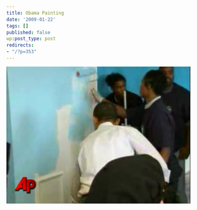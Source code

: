 ```yaml
---
title: Obama Painting
date: '2009-01-22'
tags: []
published: false
wp:post_type: post
redirects:
- "/?p=353"
---
```


![Obama Painting](2009-01-22-Obama-Painting/picture-3.png "Obama Painting")
